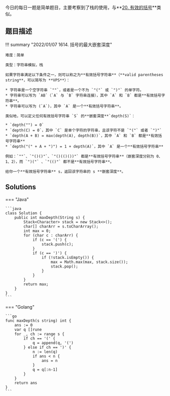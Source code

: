 今日的每日一题是简单题目，主要考察到了栈的使用，与**[20. 有效的括号](https://leetcode-cn.com/problems/valid-parentheses/)**类似。

## 题目描述

!!! summary "2022/01/07 1614. 括号的最大嵌套深度"

    难度：简单

    类型：字符串模拟，栈

    如果字符串满足以下条件之一，则可以称之为**有效括号字符串**（**valid parentheses string**，可以简写为 **VPS**）：

    * 字符串是一个空字符串 `""`，或者是一个不为 `"("` 或 `")"` 的单字符。
    * 字符串可以写为 `AB`（`A` 与 `B` 字符串连接），其中 `A` 和 `B` 都是**有效括号字符串**。
    * 字符串可以写为 (`A`)，其中 `A` 是一个**有效括号字符串**。

    类似地，可以定义任何有效括号字符串 `S` 的**嵌套深度**`depth(S)`：

    * `depth("") = 0`
    * `depth(C) = 0`，其中 `C` 是单个字符的字符串，且该字符不是 `"("` 或者 `")"`
    * `depth(A + B) = max(depth(A), depth(B))`，其中 `A` 和 `B` 都是**有效括号字符串**
    * `depth("(" + A + ")") = 1 + depth(A)`，其中 `A` 是一个**有效括号字符串**

    例如：`""`、`"()()"`、`"()(()())"` 都是**有效括号字符串**（嵌套深度分别为 0、1、2），而 `")("` 、`"(()"` 都不是**有效括号字符串**。

    给你一个**有效括号字符串** s，返回该字符串的 s **嵌套深度**。

## Solutions

=== "Java"

    ```java
    class Solution {
        public int maxDepth(String s) {
            Stack<Character> stack = new Stack<>();
            char[] charArr = s.toCharArray();
            int max = 0;
            for (char c : charArr) {
                if (c == '(') {
                    stack.push(c);
                }
                if (c == ')') {
                    if (!stack.isEmpty()) {
                        max = Math.max(max, stack.size());
                        stack.pop();
                    }
                }
            }
            return max;
        }
    }
    ```

=== "Golang"

    ```go
    func maxDepth(s string) int {
        ans := 0
        var q []rune
        for _, ch := range s {
            if ch == '(' {
                q = append(q, '(')
            } else if ch == ')' {
                n := len(q)
                if ans < n {
                    ans = n
                }
                q = q[:n-1]
            }
        }
        return ans
    }
    ```

